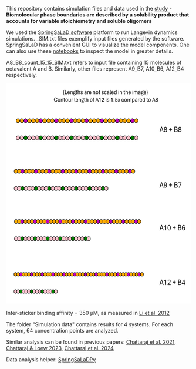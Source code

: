 This repository contains simulation files and data used in the [study](https://www.biorxiv.org/content/10.1101/2025.08.27.672390v1) - **Biomolecular phase boundaries are described by a solubility product that accounts for variable stoichiometry and soluble oligomers**

We used the [SpringSaLaD software](https://vcell.org/ssalad) platform to run Langevin dynamics simulations. _SIM.txt files exemplify input files generated by the software. SpringSaLaD has a convenient GUI to visualize the model components. One can also use these [notebooks](https://github.com/SpringSaLaDpy/SpringSaLaDpy_demo/blob/main/Examples/analysis(Nephrin-Nck-NWasp).ipynb) to inspect the model in greater details. 

A8_B8_count_15_15_SIM.txt refers to input file containing 15 molecules of octavalent A and B. Similarly, other files represent A9_B7, A10_B6, A12_B4 respectively. 

<p align="center">
  <img src="https://github.com/achattaraj/softSP_theory/blob/main/Chain_summary.jpg" alt="Molecular structure" width="600" height="600" >
</p>

Inter-sticker binding affinity = 350 µM, as measured in [Li et al. 2012](https://pmc.ncbi.nlm.nih.gov/articles/PMC3343696/) 

The folder "Simulation data" contains results for 4 systems. For each system, 64 concentration points are analyzed. 

Similar analysis can be found in previous papers: [Chattaraj et al. 2021](https://elifesciences.org/articles/67176), [Chattaraj & Loew 2023](https://www.cell.com/biophysj/fulltext/S0006-3495(23)00209-6), [Chattaraj et al. 2024](https://www.molbiolcell.org/doi/full/10.1091/mbc.E24-01-0030)

Data analysis helper: [SpringSaLaDPy](https://github.com/SpringSaLaDpy/SpringSaLaDpy_demo)

